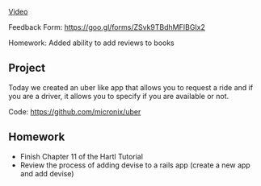 [Video](http://youtu.be/bYB8V-0KwDU)

Feedback Form: https://goo.gl/forms/ZSvk9TBdhMFIBGIx2

Homework: Added ability to add reviews to books

## Project

Today we created an uber like app that allows you to request a ride and if you are a driver, it allows you to specify if you are available or not.

Code: https://github.com/micronix/uber

## Homework
- Finish Chapter 11 of the Hartl Tutorial
- Review the process of adding devise to a rails app (create a new app and add devise)
